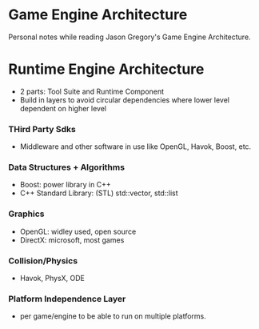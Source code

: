 # Game Engine Architecture

Personal notes while reading Jason Gregory's Game Engine Architecture.

# Runtime Engine Architecture
-  2 parts: Tool Suite and Runtime Component
- Build in layers to avoid circular dependencies where lower level dependent on higher level

### THird Party Sdks
- Middleware and other software in use like OpenGL, Havok, Boost, etc.

### Data Structures + Algorithms
- Boost: power library in C++
- C++ Standard Library: (STL) std::vector, std::list

### Graphics
-  OpenGL: widley used, open source
- DirectX: microsoft, most games
### Collision/Physics
- Havok, PhysX, ODE

### Platform Independence Layer
- per game/engine to be able to run on multiple platforms.